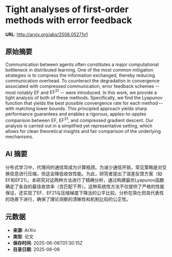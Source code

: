# Tight analyses of first-order methods with error feedback

**URL**: http://arxiv.org/abs/2506.05271v1

## 原始摘要

Communication between agents often constitutes a major computational
bottleneck in distributed learning. One of the most common mitigation
strategies is to compress the information exchanged, thereby reducing
communication overhead. To counteract the degradation in convergence associated
with compressed communication, error feedback schemes -- most notably
$\mathrm{EF}$ and $\mathrm{EF}^{21}$ -- were introduced. In this work, we
provide a tight analysis of both of these methods. Specifically, we find the
Lyapunov function that yields the best possible convergence rate for each
method -- with matching lower bounds. This principled approach yields sharp
performance guarantees and enables a rigorous, apples-to-apples comparison
between $\mathrm{EF}$, $\mathrm{EF}^{21}$, and compressed gradient descent. Our
analysis is carried out in a simplified yet representative setting, which
allows for clean theoretical insights and fair comparison of the underlying
mechanisms.


## AI 摘要

分布式学习中，代理间的通信常成为计算瓶颈。为减少通信开销，常见策略是对交换信息进行压缩，但这会降低收敛性能。为此，研究者提出了误差反馈方案（如EF和EF21）。本研究对这两种方法进行了精确分析，通过构建最优Lyapunov函数确定了各自的最佳收敛率（含匹配下界）。这种系统性方法不仅提供了严格的性能保证，还实现了EF、EF21与压缩梯度下降法的公平比较。分析在简化但具代表性的场景下进行，确保了理论洞察的清晰性和机制比较的公正性。

## 元数据

- **来源**: ArXiv
- **类型**: 论文
- **保存时间**: 2025-06-08T01:30:15Z
- **目录日期**: 2025-06-08
